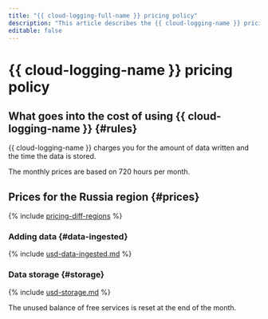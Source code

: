 ```yaml
---
title: "{{ cloud-logging-full-name }} pricing policy"
description: "This article describes the {{ cloud-logging-name }} pricing policy."
editable: false
---
```


# {{ cloud-logging-name }} pricing policy

## What goes into the cost of using {{ cloud-logging-name }} {#rules}

{{ cloud-logging-name }} charges you for the amount of data written and the time the data is stored.

The monthly prices are based on 720 hours per month.


## Prices for the Russia region {#prices}



{% include [pricing-diff-regions](../_includes/pricing-diff-regions.md) %}


### Adding data {#data-ingested}




{% include [usd-data-ingested.md](../_pricing/logging/usd-data-ingested.md) %}


### Data storage {#storage}




{% include [usd-storage.md](../_pricing/logging/usd-storage.md) %}


The unused balance of free services is reset at the end of the month.
